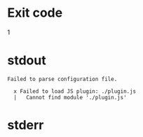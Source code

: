 # Exit code
1

# stdout
```
Failed to parse configuration file.

  x Failed to load JS plugin: ./plugin.js
  |   Cannot find module './plugin.js'
```

# stderr
```
```
